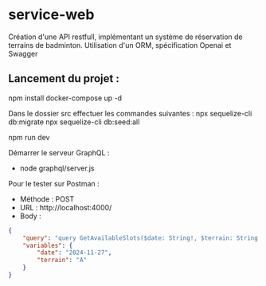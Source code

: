 # service-web
Création d'une API restfull, implémentant un système de réservation de terrains de badminton. Utilisation d'un ORM, spécification Openai et Swagger

## Lancement du projet : 

npm install
docker-compose up -d

Dans le dossier src effectuer les commandes suivantes :
npx sequelize-cli db:migrate
npx sequelize-cli db:seed:all

npm run dev

Démarrer le serveur GraphQL : 
 - node graphql/server.js

Pour le tester sur Postman :
- Méthode : POST
- URL : http://localhost:4000/
- Body :
`````json
{
    "query": "query GetAvailableSlots($date: String!, $terrain: String!) { availableSlots(date: $date, terrain: $terrain) { time isAvailable } }",
    "variables": {
        "date": "2024-11-27",
        "terrain": "A"
    }
}
`````

